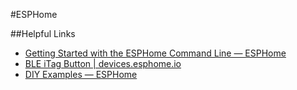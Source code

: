 #ESPHome

##Helpful Links

-   [Getting Started with the ESPHome Command Line — ESPHome](https://esphome.io/guides/getting_started_command_line.html)
-   [BLE iTag Button | devices.esphome.io](https://devices.esphome.io/devices/ble_itag)
-   [DIY Examples — ESPHome](https://esphome.io/guides/diy)
